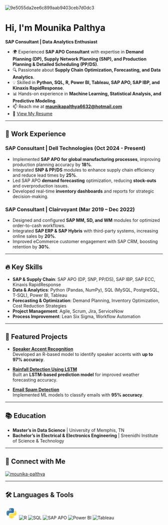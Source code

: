 ![9e5055da2ee6c899aab9403ceb7d0dc3](https://github.com/MounikaPalthya/MounikaPalthya/assets/152343616/5992e1c6-3d72-4ac2-bef5-952da72dbad2)

# Hi, I'm Mounika Palthya  

**SAP Consultant | Data Analytics Enthusiast**  

- 🌍 Experienced **SAP APO Consultant** with expertise in **Demand Planning (DP), Supply Network Planning (SNP), and Production Planning & Detailed Scheduling (PP/DS)**.  
- 🔍 Passionate about **Supply Chain Optimization, Forecasting, and Data Analytics**.  
- 💡 Skilled in **Python, SQL, R, Power BI, Tableau, SAP APO, SAP IBP, and Kinaxis RapidResponse**.  
- 📊 Hands-on experience in **Machine Learning, Statistical Analysis, and Predictive Modeling**.  
- 📫 Reach me at **maunikapalthya6632@hotmail.com**  
- 📄 [View My Resume](https://docs.google.com/document/d/11wFmfxTldfd1TE6zy_OWJqnwTJrgnuX3/edit?usp=drive_link&ouid=103795237517626164402&rtpof=true&sd=true)  

---

## 💼 Work Experience  

### **SAP Consultant | Dell Technologies (Oct 2024 - Present)**  
- Implemented **SAP APO for global manufacturing processes**, improving production planning accuracy by **18%**.  
- Integrated **SNP & PP/DS** modules to enhance supply chain efficiency and reduce lead times by **25%**.  
- Led SAP APO **demand forecasting** optimization, reducing **stock-outs** and overproduction issues.  
- Developed real-time **inventory dashboards** and reports for strategic decision-making.  

### **SAP Consultant | Clairvoyant (Mar 2019 – Dec 2022)**  
- Designed and configured **SAP MM, SD, and WM** modules for optimized order-to-cash workflows.  
- Integrated **SAP ERP & SAP Hybris** with third-party systems, increasing online sales by **20%**.  
- Improved eCommerce customer engagement with SAP CRM, boosting retention by **30%**.  

---

## 🔥 Key Skills  

- **SAP & Supply Chain**: SAP APO (DP, SNP, PP/DS), SAP IBP, SAP ECC, Kinaxis RapidResponse  
- **Data & Analytics**: Python (Pandas, NumPy), SQL (MySQL, PostgreSQL, T-SQL), Power BI, Tableau  
- **Forecasting & Optimization**: Demand Planning, Inventory Optimization, Cost Reduction Strategies  
- **Project Management**: Agile, Scrum, Jira, ServiceNow  
- **Process Improvement**: Lean Six Sigma, Workflow Automation  

---

## 📌 Featured Projects  

- **[Speaker Accent Recognition](https://github.com/MounikaPalthya/Speaker-Accent-recognition-and-detection-using-R-programming)**  
   Developed an R-based model to identify speaker accents with **up to 97% accuracy**.  

- **[Rainfall Detection Using LSTM](https://github.com/MounikaPalthya/Rain-Fall-Detection)**  
   Built an **LSTM-based prediction model** for improved weather forecasting accuracy.  

- **[Email Spam Detection](https://github.com/MounikaPalthya/Email-Spam-Detection-using-Machine-Learning)**  
   Implemented ML models to classify emails with **95% accuracy**.  

---

## 📚 Education  

- **Master’s in Data Science** | University of Memphis, TN  
- **Bachelor’s in Electrical & Electronics Engineering** | Sreenidhi Institute of Science & Technology  

---

## 🤝 Connect with Me  

<p align="left">
<a href="https://www.linkedin.com/in/mounika-palthya-a91aa5229/" target="blank">
<img align="center" src="https://raw.githubusercontent.com/rahuldkjain/github-profile-readme-generator/master/src/images/icons/Social/linked-in-alt.svg" alt="mounika-palthya" height="30" width="40" /></a>
</p>

---

## 🛠️ Languages & Tools  

<p align="left">
  <img src="https://raw.githubusercontent.com/devicons/devicon/master/icons/python/python-original.svg" alt="Python" width="40" height="40"/> 
  <img src="https://www.r-project.org/logo/Rlogo.png" alt="R" width="40" height="40"/> 
  <img src="https://www.svgrepo.com/show/303229/microsoft-sql-server-logo.svg" alt="SQL" width="40" height="40"/> 
  <img src="https://upload.wikimedia.org/wikipedia/commons/5/59/SAP_2011_logo.svg" alt="SAP APO" width="40" height="40"/> 
  <img src="https://upload.wikimedia.org/wikipedia/commons/9/91/Power_bi_logo_black.svg" alt="Power BI" width="40" height="40"/>
  <img src="https://upload.wikimedia.org/wikipedia/commons/1/10/Tableau_Software_logo.svg" alt="Tableau" width="80" height="40"/>
</p>
